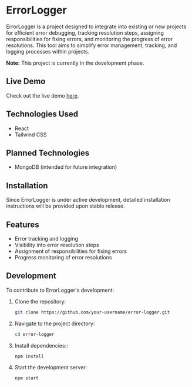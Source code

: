 # ErrorLogger

ErrorLogger is a project designed to integrate into existing or new projects for efficient error debugging, tracking resolution steps, assigning responsibilities for fixing errors, and monitoring the progress of error resolutions. This tool aims to simplify error management, tracking, and logging processes within projects.

**Note:** This project is currently in the development phase.

## Live Demo

Check out the live demo [here](https://error-logger-fe.vercel.app/).

## Technologies Used

- React
- Tailwind CSS

## Planned Technologies

- MongoDB (intended for future integration)

## Installation

Since ErrorLogger is under active development, detailed installation instructions will be provided upon stable release.

## Features

- Error tracking and logging
- Visibility into error resolution steps
- Assignment of responsibilities for fixing errors
- Progress monitoring of error resolutions

## Development

To contribute to ErrorLogger's development:

1. Clone the repository:
   ```bash
   git clone https://github.com/your-username/error-logger.git
2. Navigate to the project directory:
   ```bash
   cd error-logger
3. Install dependencies::
   ```bash
   npm install
4. Start the development server:
   ```bash
   npm start

